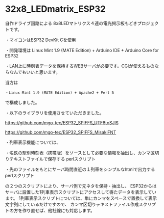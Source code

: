 # 32x8_LEDmatrix_ESP32
自作ドライブ回路による 8x8LEDマトリクス４連の電光掲示板もどきプロジェクトです。

・マイコンはESP32 DevKit Cを使用

・開発環境は Linux Mint 1.9 (MATE Edition) + Arduino IDE + Arduino Core for ESP32

・LAN上に時刻表データを保持するWEBサーバが必要です。CGIが使えるものならなんでもいいと思います。
  
  当方は
  
    ・Linux Mint 1.9 (MATE Edition) + Apache2 + Perl 5
  
  で構成しました。
  
・以下のライブラリを使用させていただきました。

  https://github.com/mgo-tec/ESP32_SPIFFS_UTF8toSJIS
  
  https://github.com/mgo-tec/ESP32_SPIFFS_MisakiFNT
  
・列車表示機能については、

   ・名鉄の駅別時刻表（携帯版）をソースとして必要な情報を抽出し、カンマ区切りテキストファイルで保存する perlスクリプト
   
   ・先のファイルをもとにサーバ時間直近の１列車をシンプルなhtmlで出力する perlスクリプト
   
   の２つのスクリプトにより、サーバ側で元ネタを保持・抽出し、
   ESP32からはサーバに設置した1列車表示スクリプトにアクセスして得たデータを表示しています。
   1列車表示スクリプトについては、単にカンマをスペースで置換して表示文字列にしているだけですので、
   カンマ区切りテキストファイル作成スクリプトの方を作り直せば、他社線にも対応します。
